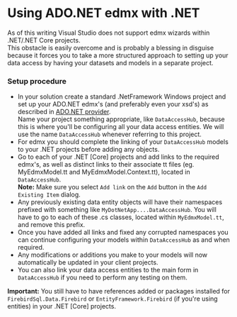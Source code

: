 # Using ADO.NET edmx with .NET

As of this writing Visual Studio does not support edmx wizards within .NET/.NET Core projects.<br>This obstacle is easily overcome and is probably a blessing in disguise because it forces you to take a more structured approach to setting up your data access by having your datasets and models in a separate project.

### Setup procedure

* In your solution create a standard .NetFramework Windows project and set up your ADO.NET edmx's (and preferably even your xsd's) as described in [ADO.NET provider](ado-net.md).</br>
Name your project something appropriate, like `DataAccessHub`, because this is where you'll be configuring all your data access entities. We will use the name `DataAccessHub` whenever referring to this project.
* For edmx you should complete the linking of your `DataAccessHub` models to your .NET projects before adding any objects.
* Go to each of your .NET \[Core\] projects and add links to the required edmx's, as well as distinct links to their associate tt files (eg. MyEdmxModel.tt and MyEdmxModel.Context.tt), located in `DataAccessHub`.</br>
__Note:__ Make sure you select `Add link` on the `Add` button in the `Add Existing Item` dialog.
* Any previously existing data entity objects will have their namespaces prefixed with something like `MyDotNetApp....DataAccessHub`. You will have to go to each of these .cs classes, located within `MyEdmxModel.tt`, and remove this prefix.
* Once you have added all links and fixed any corrupted namespaces you can continue configuring your models within `DataAccessHub` as and when required.
* Any modifications or additions you make to your models will now automatically be updated in your client projects.
* You can also link your data access entities to the main form in `DataAccessHub` if you need to perform any testing on them.

__Important:__ You still have to have references added or packages installed for `FirebirdSql.Data.Firebird` or `EntityFramework.Firebird` (if you're using entities) in your .NET [Core] projects.
